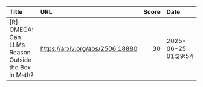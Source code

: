 | Title                                               | URL                              |   Score | Date                |
|:----------------------------------------------------|:---------------------------------|--------:|:--------------------|
| [R] OMEGA: Can LLMs Reason Outside the Box in Math? | https://arxiv.org/abs/2506.18880 |      30 | 2025-06-25 01:29:54 |